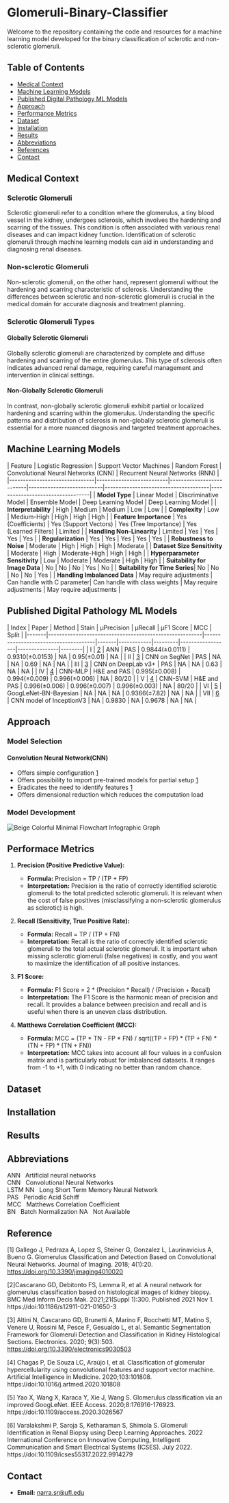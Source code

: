 # Glomeruli-Binary-Classifier
Welcome to the repository containing the code and resources for a machine learning model developed for the binary classification of sclerotic and non-sclerotic glomeruli.

## Table of Contents
- [Medical Context](#section-1)
- [Machine Learning Models](#section-2)
- [Published Digital Pathology ML Models](#section-3)
- [Approach](#section-4)
- [Performance Metrics](#section-5)
- [Dataset](#section-6)
- [Installation](#section-7)
- [Results](#section-8)
- [Abbreviations](#section-9)
- [References](#section-10)
- [Contact](#section-11)


## Medical Context
<a name="section-1"></a>
### Sclerotic Glomeruli
Sclerotic glomeruli refer to a condition where the glomerulus, a tiny blood vessel in the kidney, undergoes sclerosis, which involves the hardening and scarring of the tissues. This condition is often associated with various renal diseases and can impact kidney function. Identification of sclerotic glomeruli through machine learning models can aid in understanding and diagnosing renal diseases.

### Non-sclerotic Glomeruli
Non-sclerotic glomeruli, on the other hand, represent glomeruli without the hardening and scarring characteristic of sclerosis. Understanding the differences between sclerotic and non-sclerotic glomeruli is crucial in the medical domain for accurate diagnosis and treatment planning.

### Sclerotic Glomeruli Types
#### Globally Sclerotic Glomeruli
Globally sclerotic glomeruli are characterized by complete and diffuse hardening and scarring of the entire glomerulus. This type of sclerosis often indicates advanced renal damage, requiring careful management and intervention in clinical settings.

#### Non-Globally Sclerotic Glomeruli
In contrast, non-globally sclerotic glomeruli exhibit partial or localized hardening and scarring within the glomerulus. Understanding the specific patterns and distribution of sclerosis in non-globally sclerotic glomeruli is essential for a more nuanced diagnosis and targeted treatment approaches.

## Machine Learning Models
<a name="section-2"></a>
| Feature                       | Logistic Regression      | Support Vector Machines  | Random Forest             | Convolutional Neural Networks (CNN) | Recurrent Neural Networks (RNN) |
|-------------------------------|--------------------------|--------------------------|---------------------------|--------------------------------------|----------------------------------|
| **Model Type**                | Linear Model             | Discriminative Model     | Ensemble Model            | Deep Learning Model                  | Deep Learning Model              |
| **Interpretability**           | High                     | Medium                   | Medium                    | Low                                  | Low                              |
| **Complexity**                | Low                      | Medium-High              | High                      | High                                 | High                             |
| **Feature Importance**        | Yes (Coefficients)       | Yes (Support Vectors)    | Yes (Tree Importance)    | Yes (Learned Filters)               | Limited                          |
| **Handling Non-Linearity**    | Limited                  | Yes                      | Yes                       | Yes                                  | Yes                              |
| **Regularization**            | Yes                      | Yes                      | Yes                       | Yes                                  | Yes                              |
| **Robustness to Noise**        | Moderate                 | High                     | High                      | High                                 | Moderate                         |
| **Dataset Size Sensitivity**   | Moderate                 | High                     | Moderate-High             | High                                 | High                             |
| **Hyperparameter Sensitivity** | Low                      | Moderate                 | Moderate                  | High                                 | High                             |
| **Suitability for Image Data** | No                       | No                       | No                        | Yes                                  | No                               |
| **Suitability for Time Series**| No                       | No                       | No                        | No                                   | Yes                              |
| **Handling Imbalanced Data**   | May require adjustments | Can handle with C parameter| Can handle with class weights | May require adjustments            | May require adjustments          |

## Published Digital Pathology ML Models
<a name="section-3"></a>
| Index | Paper                                                  | Method                               | Stain | μPrecision | μRecall | μF1 Score        | MCC           | Split  |
|-------|--------------------------------------------------------|--------------------------------------|-------|------------|---------|------------------|---------------|--------|
| I     | [2](#ref-2)                                                   | ANN                                  | PAS   | 0.9844(±0.0111) | 0.9310(±0.0153) | NA         | 0.95(±0.01)  | NA     |
| II    | [3](#ref-3)                                                    | CNN on SegNet                       | PAS   | NA         | NA      | 0.69             | NA            | NA     |
| III   | [3](#ref-3)                                                   | CNN on DeepLab v3+                   | PAS   | NA         | NA      | 0.63             | NA            | NA     |
| IV    | [4](#ref-4)                                                    | CNN-MLP                              | H&E and PAS | 0.995(±0.008) | 0.994(±0.009) | 0.996(±0.006) | NA           | 80/20  |
| V     | [4](#ref-4)                                                    | CNN-SVM                              | H&E and PAS | 0.996(±0.006) | 0.996(±0.007) | 0.996(±0.003) | NA           | 80/20  |
| VI    | [5](#ref-5)                                                    | GoogLeNet-BN-Bayesian                | NA    | NA         | NA      | 0.9366(±7.82)   | NA            | NA     |
| VII   | [6](#ref-6)                                                    | CNN model of InceptionV3             | NA    | 0.9830     | NA      | 0.9678           | NA            | NA     |


## Approach
<a name="section-4"></a>
### Model Selection
#### Convolution Neural Network(CNN)
- Offers simple configuration [1](#ref-1)
- Offers possibility to import pre-trained models for partial setup [1](#ref-1)
- Eradicates the need to identify features [1](#ref-1)
- Offers dimensional reduction which reduces the computation load

### Model Development
![Beige Colorful Minimal Flowchart Infographic Graph](https://github.com/Srujith20/Glomeruli-Binary-Classifier/assets/66065988/37334fe4-68bf-4ac2-b483-07cc10e829ac)

## Performace Metrics
<a name="section-5"></a>
1. **Precision (Positive Predictive Value):**
   - **Formula:** Precision = TP / (TP + FP)
   - **Interpretation:** Precision is the ratio of correctly identified sclerotic glomeruli to the total predicted sclerotic glomeruli. It is relevant when the cost of false positives (misclassifying a non-sclerotic glomerulus as sclerotic) is high.

2. **Recall (Sensitivity, True Positive Rate):**
   - **Formula:** Recall = TP / (TP + FN)
   - **Interpretation:** Recall is the ratio of correctly identified sclerotic glomeruli to the total actual sclerotic glomeruli. It is important when missing sclerotic glomeruli (false negatives) is costly, and you want to maximize the identification of all positive instances.

3. **F1 Score:**
   - **Formula:** F1 Score = 2 * (Precision * Recall) / (Precision + Recall)
   - **Interpretation:** The F1 Score is the harmonic mean of precision and recall. It provides a balance between precision and recall and is useful when there is an uneven class distribution.

4. **Matthews Correlation Coefficient (MCC):**
   - **Formula:** MCC = (TP * TN - FP * FN) / sqrt((TP + FP) * (TP + FN) * (TN + FP) * (TN + FN))
   - **Interpretation:** MCC takes into account all four values in a confusion matrix and is particularly robust for imbalanced datasets. It ranges from -1 to +1, with 0 indicating no better than random chance.

## Dataset
<a name="section-6"></a>

## Installation
<a name="section-7"></a>

## Results
<a name="section-8"></a>

## Abbreviations
<a name="section-9"></a>
ANN     &nbsp; Artificial neural networks  
CNN     &nbsp; Convolutional Neural Networks  
LSTM NN &nbsp; Long Short Term Memory Neural Network  
PAS     &nbsp; Periodic Acid Schiff  
MCC     &nbsp; Matthews Correlation Coefficient  
BN      &nbsp; Batch Normalization
NA      &nbsp; Not Available 

## Reference
<a name="section-10"></a>
[1]<a name="ref-1"></a> Gallego J, Pedraza A, Lopez S, Steiner G, Gonzalez L, Laurinavicius A, Bueno G. Glomerulus Classification and Detection Based on Convolutional Neural Networks. Journal of Imaging. 2018; 4(1):20. https://doi.org/10.3390/jimaging4010020

[2]<a name="ref-2"></a>Cascarano GD, Debitonto FS, Lemma R, et al. A neural network for glomerulus classification based on histological images of kidney biopsy. BMC Med Inform Decis Mak. 2021;21(Suppl 1):300. Published 2021 Nov 1. https://doi:10.1186/s12911-021-01650-3

[3]<a name="ref-3"></a> Altini N, Cascarano GD, Brunetti A, Marino F, Rocchetti MT, Matino S, Venere U, Rossini M, Pesce F, Gesualdo L, et al. Semantic Segmentation Framework for Glomeruli Detection and Classification in Kidney Histological Sections. Electronics. 2020; 9(3):503. https://doi.org/10.3390/electronics9030503

[4]<a name="ref-4"></a> Chagas P, De Souza LC, Araújo I, et al. Classification of glomerular hypercellularity using convolutional features and support vector machine. Artificial Intelligence in Medicine. 2020;103:101808. https://doi:10.1016/j.artmed.2020.101808

[5]<a name="ref-5"></a> Yao X, Wang X, Karaca Y, Xie J, Wang S. Glomerulus classification via an improved GoogLeNet. IEEE Access. 2020;8:176916-176923. https://doi:10.1109/access.2020.3026567

[6]<a name="ref-6"></a> Varalakshmi P, Saroja S, Ketharaman S, Shimola S. Glomeruli Identification in Renal Biopsy using Deep Learning Approaches. 2022 International Conference on Innovative Computing, Intelligent Communication and Smart Electrical Systems (ICSES). July 2022. https://doi:10.1109/icses55317.2022.9914279

## Contact
<a name="section-11"></a>
- **Email:** narra.sr@ufl.edu




